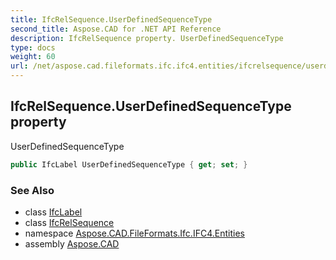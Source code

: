 ```yaml
---
title: IfcRelSequence.UserDefinedSequenceType
second_title: Aspose.CAD for .NET API Reference
description: IfcRelSequence property. UserDefinedSequenceType
type: docs
weight: 60
url: /net/aspose.cad.fileformats.ifc.ifc4.entities/ifcrelsequence/userdefinedsequencetype/
---
```

## IfcRelSequence.UserDefinedSequenceType property

UserDefinedSequenceType

```csharp
public IfcLabel UserDefinedSequenceType { get; set; }
```

### See Also

* class [IfcLabel](../../../aspose.cad.fileformats.ifc.ifc4.types/ifclabel/)
* class [IfcRelSequence](../)
* namespace [Aspose.CAD.FileFormats.Ifc.IFC4.Entities](../../ifcrelsequence/)
* assembly [Aspose.CAD](../../../)


